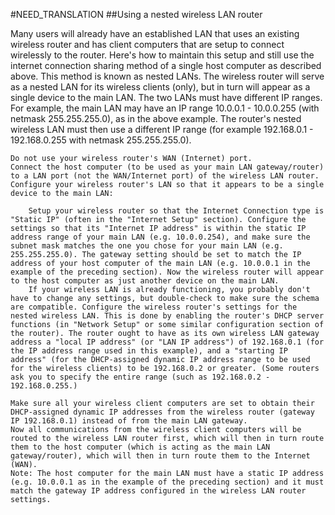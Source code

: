 #NEED_TRANSLATION
##Using a nested wireless LAN router

Many users will already have an established LAN that uses an existing wireless router and has client computers that are setup to connect wirelessly to the router. Here's how to maintain this setup and still use the internet connection sharing method of a single host computer as described above. This method is known as nested LANs. The wireless router will serve as a nested LAN for its wireless clients (only), but in turn will appear as a single device to the main LAN. The two LANs must have different IP ranges. For example, the main LAN may have an IP range 10.0.0.1 - 10.0.0.255 (with netmask 255.255.255.0), as in the above example. The router's nested wireless LAN must then use a different IP range (for example 192.168.0.1 - 192.168.0.255 with netmask 255.255.255.0).

    Do not use your wireless router's WAN (Internet) port.
    Connect the host computer (to be used as your main LAN gateway/router) to a LAN port (not the WAN/Internet port) of the wireless LAN router.
    Configure your wireless router's LAN so that it appears to be a single device to the main LAN: 

        Setup your wireless router so that the Internet Connection type is "Static IP" (often in the "Internet Setup" section). Configure the settings so that its "Internet IP address" is within the static IP address range of your main LAN (e.g. 10.0.0.254), and make sure the subnet mask matches the one you chose for your main LAN (e.g. 255.255.255.0). The gateway setting should be set to match the IP address of your host computer of the main LAN (e.g. 10.0.0.1 in the example of the preceding section). Now the wireless router will appear to the host computer as just another device on the main LAN.
        If your wireless LAN is already functioning, you probably don't have to change any settings, but double-check to make sure the schema are compatible. Configure the wireless router's settings for the nested wireless LAN. This is done by enabling the router's DHCP server functions (in "Network Setup" or some similar configuration section of the router). The router ought to have as its own wireless LAN gateway address a "local IP address" (or "LAN IP address") of 192.168.0.1 (for the IP address range used in this example), and a "starting IP address" (for the DHCP-assigned dynamic IP address range to be used for the wireless clients) to be 192.168.0.2 or greater. (Some routers ask you to specify the entire range (such as 192.168.0.2 - 192.168.0.255.) 

    Make sure all your wireless client computers are set to obtain their DHCP-assigned dynamic IP addresses from the wireless router (gateway IP 192.168.0.1) instead of from the main LAN gateway.
    Now all communications from the wireless client computers will be routed to the wireless LAN router first, which will then in turn route them to the host computer (which is acting as the main LAN gateway/router), which will then in turn route them to the Internet (WAN).
    Note: The host computer for the main LAN must have a static IP address (e.g. 10.0.0.1 as in the example of the preceding section) and it must match the gateway IP address configured in the wireless LAN router settings. 



